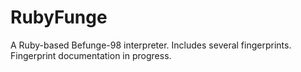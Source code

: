 RubyFunge
=========

A Ruby-based Befunge-98 interpreter.
Includes several fingerprints.
Fingerprint documentation in progress.
